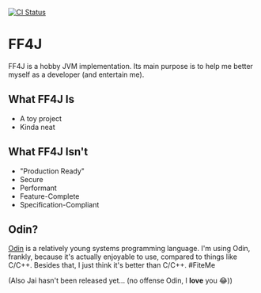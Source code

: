 [![CI Status](https://github.com/sci4me/ff4j/workflows/CI/badge.svg)](https://github.com/sci4me/ff4j/actions)

# FF4J
FF4J is a hobby JVM implementation. Its main purpose is to help me better myself as a developer (and entertain me).

## What FF4J Is
 - A toy project
 - Kinda neat

## What FF4J Isn't
 - "Production Ready"
 - Secure
 - Performant
 - Feature-Complete
 - Specification-Compliant
 
 ## Odin?
[Odin](https://odin-lang.org/) is a relatively young systems programming language. I'm using Odin, frankly, because it's actually enjoyable to use, compared to things like C/C++. Besides that, I just think it's better than C/C++. #FiteMe

(Also Jai hasn't been released yet... (no offense Odin, I **love** you :joy:))